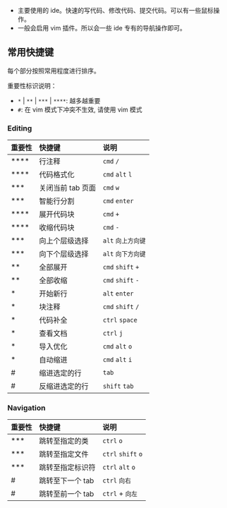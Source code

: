 
+ 主要使用的 ide。快速的写代码、修改代码、提交代码。可以有一些鼠标操作。
+ 一般会启用 vim 插件。所以会一些 ide 专有的导航操作即可。


## 常用快捷键

每个部分按照常用程度进行排序。

重要性标识说明：

+ `*` | `**` | `***` | `****`: 越多越重要
+ `#`: 在 vim 模式下冲突不生效, 请使用 vim 模式

### Editing

| 重要性 | 快捷键 | 说明 |
| :--- | :--- | :--- |
| **** | 行注释 | `cmd` `/` |
| **** | 代码格式化 | `cmd` `alt` `l` |
| *** | 关闭当前 tab 页面 | `cmd` `w` |
| *** | 智能行分割 | `cmd` `enter` |
| **** | 展开代码块 | `cmd` `+` |
| **** | 收缩代码块 | `cmd` `-` |
| *** | 向上个层级选择 | `alt` `向上方向键` |
| *** | 向下个层级选择 | `alt` `向下方向键` |
| ** | 全部展开 | `cmd` `shift` `+` |
| ** | 全部收缩 | `cmd` `shift` `-` |
| * | 开始新行 | `alt` `enter` |
| * | 块注释 | `cmd` `shift` `/` |
| * | 代码补全 | `ctrl` `space` |
| * | 查看文档 | `ctrl` `j` |
| * | 导入优化 | `cmd` `alt` `o` |
| * | 自动缩进 | `cmd` `alt` `i` |
| # | 缩进选定的行 | `tab` |
| # | 反缩进选定的行 | `shift` `tab` |

### Navigation

| 重要性 | 快捷键 | 说明 |
| :--- | :--- | :--- |
| *** | 跳转至指定的类 | `ctrl` `o` |
| *** | 跳转至指定文件 | `ctrl` `shift` `o` |
| *** | 跳转至指定标识符 | `ctrl` `alt` `o` |
| # | 跳转至下一个 tab | `ctrl` `向右` |
| # | 跳转至前一个 tab | `ctrl` + `向左` |
